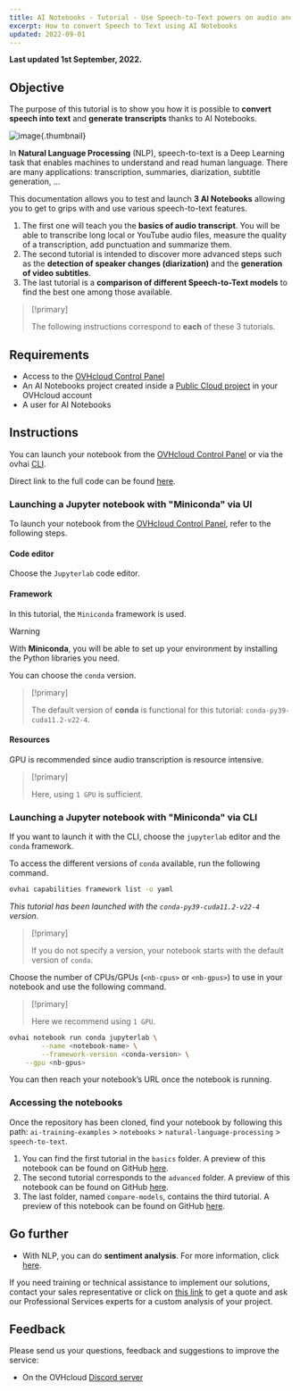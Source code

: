 ```yaml
---
title: AI Notebooks - Tutorial - Use Speech-to-Text powers on audio and video
excerpt: How to convert Speech to Text using AI Notebooks
updated: 2022-09-01
---
```


**Last updated 1st September, 2022.**

## Objective

The purpose of this tutorial is to show you how it is possible to **convert speech into text** and **generate transcripts** thanks to AI Notebooks.

![image](images/speech-to-text.jpeg){.thumbnail}

In **Natural Language Processing** (NLP), speech-to-text is a Deep Learning task that enables machines to understand and read human language. There are many applications: transcription, summaries, diarization, subtitle generation, ...

This documentation allows you to test and launch **3 AI Notebooks** allowing you to get to grips with and use various speech-to-text features.

1. The first one will teach you the **basics of audio transcript**. You will be able to transcribe long local or YouTube audio files, measure the quality of a transcription, add punctuation and summarize them.
2. The second tutorial is intended to discover more advanced steps such as the **detection of speaker changes (diarization)** and the **generation of video subtitles**.
3. The last tutorial is a **comparison of different Speech-to-Text models** to find the best one among those available.

> [!primary]
>
> The following instructions correspond to **each** of these 3 tutorials.
>

## Requirements

- Access to the [OVHcloud Control Panel](https://www.ovh.com/auth/?action=gotomanager&from=https://www.ovh.ie/&ovhSubsidiary=ie)
- An AI Notebooks project created inside a [Public Cloud project](https://www.ovhcloud.com/en-ie/public-cloud/) in your OVHcloud account
- A user for AI Notebooks

## Instructions

You can launch your notebook from the [OVHcloud Control Panel](https://www.ovh.com/auth/?action=gotomanager&from=https://www.ovh.ie/&ovhSubsidiary=ie) or via the ovhai [CLI](https://docs.ovh.com/ie/en/publiccloud/ai/cli/getting-started-cli/).

Direct link to the full code can be found [here](https://github.com/ovh/ai-training-examples/tree/main/notebooks/natural-language-processing/speech-to-text/miniconda).

### Launching a Jupyter notebook with "Miniconda" via UI

To launch your notebook from the [OVHcloud Control Panel](https://www.ovh.com/auth/?action=gotomanager&from=https://www.ovh.ie/&ovhSubsidiary=ie), refer to the following steps.

#### Code editor

Choose the `Jupyterlab` code editor.

#### Framework

In this tutorial, the `Miniconda` framework is used.

> [!warning]
>
> With **Miniconda**, you will be able to set up your environment by installing the Python libraries you need.
>

You can choose the `conda` version.

> [!primary]
>
> The default version of **conda** is functional for this tutorial: `conda-py39-cuda11.2-v22-4`.
>

#### Resources

GPU is recommended since audio transcription is resource intensive.

> [!primary]
>
> Here, using `1 GPU` is sufficient.
>

### Launching a Jupyter notebook with "Miniconda" via CLI

If you want to launch it with the CLI, choose the `jupyterlab` editor and the `conda` framework.

To access the different versions of `conda` available, run the following command.

```bash
ovhai capabilities framework list -o yaml
```

*This tutorial has been launched with the `conda-py39-cuda11.2-v22-4` version.*

> [!primary]
>
> If you do not specify a version, your notebook starts with the default version of `conda`.
>

Choose the number of CPUs/GPUs (`<nb-cpus>` or `<nb-gpus>`) to use in your notebook and use the following command.

> [!primary]
>
> Here we recommend using `1 GPU`.
>

```bash
ovhai notebook run conda jupyterlab \
		--name <notebook-name> \
		--framework-version <conda-version> \
  	--gpu <nb-gpus>
```

You can then reach your notebook’s URL once the notebook is running.

### Accessing the notebooks

Once the repository has been cloned, find your notebook by following this path: `ai-training-examples` > `notebooks` > `natural-language-processing` > `speech-to-text`.

1. You can find the first tutorial in the `basics` folder. A preview of this notebook can be found on GitHub [here](https://github.com/ovh/ai-training-examples/blob/main/notebooks/natural-language-processing/speech-to-text/miniconda/basics/speech-to-text-basics.ipynb).
2. The second tutorial corresponds to the `advanced` folder. A preview of this notebook can be found on GitHub [here](https://github.com/ovh/ai-training-examples/blob/main/notebooks/natural-language-processing/speech-to-text/miniconda/advanced/speech-to-text-advanced.ipynb).
3. The last folder, named `compare-models`, contains the third tutorial. A preview of this notebook can be found on GitHub [here](https://github.com/ovh/ai-training-examples/blob/main/notebooks/natural-language-processing/speech-to-text/miniconda/compare-models/speech-to-text-compare-models.ipynb).

## Go further

- With NLP, you can do **sentiment analysis**. For more information, click [here](/pages/platform/ai/notebook_tuto_05_hugging_face_sentiment_analysis).

If you need training or technical assistance to implement our solutions, contact your sales representative or click on [this link](https://www.ovhcloud.com/en-ie/professional-services/) to get a quote and ask our Professional Services experts for a custom analysis of your project.

## Feedback

Please send us your questions, feedback and suggestions to improve the service:

- On the OVHcloud [Discord server](https://discord.com/invite/vXVurFfwe9)
